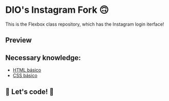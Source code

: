 # DIO's Instagram Fork 🙃
This is the Flexbox class repository, which has the Instagram login iterface! 

## Preview



## Necessary knowledge:

* [HTML básico](https://www.w3schools.com/html/)
* [CSS básico](https://developer.mozilla.org/pt-BR/docs/Web/CSS)

## 🚀 Let's code! 🚀
